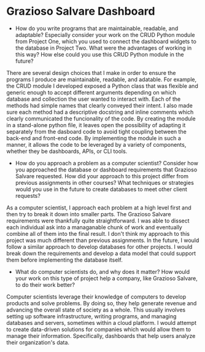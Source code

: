 # Grazioso Salvare Dashboard

- How do you write programs that are maintainable, readable, and adaptable? Especially consider your work on the CRUD Python module from Project One, which you used to connect the dashboard widgets to the database in Project Two. What were the advantages of working in this way? How else could you use this CRUD Python module in the future?

There are several design choices that I make in order to ensure the programs I produce are maintainable, readable, and adatable.
For example, the CRUD module I developed exposed a Python class that was flexible and generic enough to accept different
arguments depending on which database and collection the user wanted to interact with.
Each of the methods had simple names that clearly conveyed their intent. I also made sure each method had a descriptive
docstring and inline comments which clearly communicated the funcionality of the code.
By creating the module in a stand-alone python file, it leaves open the possibility of adapting it separately from the
dasboard code to avoid tight coupling between the back-end and front-end code.
By implementing the module in such a manner, it allows the code to be leveraged by a variety of components, whether they
be dashboards, APIs, or CLI tools.

- How do you approach a problem as a computer scientist? Consider how you approached the database or dashboard requirements that Grazioso Salvare requested. How did your approach to this project differ from previous assignments in other courses? What techniques or strategies would you use in the future to create databases to meet other client requests?

As a computer scientist, I approach each problem at a high level first and then try to break it down into smaller parts.
The Grazioso Salvare requirements were thankfully quite straightforward. I was able to dissect each individual ask into a managanable chunk
of work and eventually combine all of them into the final result. I don't think my approach to this project was much different
than previous assignments. In the future, I would follow a similar approach to develop databases for other projects.
I would break down the requirements and develop a data model that could support them before implementing the database itself.

- What do computer scientists do, and why does it matter? How would your work on this type of project help a company, like Grazioso Salvare, to do their work better?

Computer scientists leverage their knowledge of computers to develop products and solve problems. By doing so,
they help generate revenue and advancing the overall state of society as a whole. This usually involves
setting up software infrastructure, writing programs, and managing databases and servers, sometimes within a cloud platform.
I would attempt to create data-driven solutions for companies which would allow them to manage their information.
Specifically, dashboards that help users analyze their organization's data.
